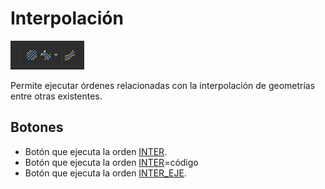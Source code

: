 # Interpolación

![Barra de herramientas Interpolaci&#xF3;n](../../../../.gitbook/assets/interpolacion.png)

Permite ejecutar órdenes relacionadas con la interpolación de geometrías entre otras existentes.

## Botones

* Botón que ejecuta la orden [INTER](../ventana-de-dibujo/ordenes/i/inter.md).
* Botón que ejecuta la orden [INTER](../ventana-de-dibujo/ordenes/i/inter.md)=código
* Botón que ejecuta la orden [INTER\_EJE](../ventana-de-dibujo/ordenes/i/inter-eje.md).

